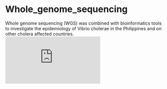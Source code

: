 # Whole_genome_sequencing
Whole genome sequencing (WGS) was combined with bioinformatics tools to investigate the epidemiology of Vibrio cholerae in the Philippines and on other cholera affected countries.
![alt text](https://github.com/kalilamali/Whole_genome_sequencing/blob/master/WGS%20poster.pdf)
